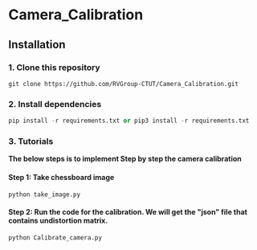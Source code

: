 # Camera_Calibration

## Installation

### 1. Clone this repository

```
git clone https://github.com/RVGroup-CTUT/Camera_Calibration.git 
```
### 2. Install dependencies

``` python
pip install -r requirements.txt or pip3 install -r requirements.txt
```
### 3. Tutorials

__The below steps is to implement Step by step the camera calibration__ 

#### Step 1: Take chessboard image

```
python take_image.py
```
#### Step 2: Run the code for the calibration. We will get the "json" file that contains undistortion matrix.

```
python Calibrate_camera.py
```
